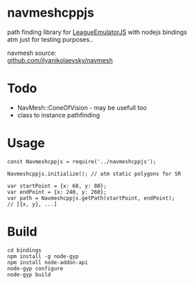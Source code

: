 # navmeshcppjs

path finding library for [LeagueEmulatorJS](https://github.com/Karmel0x/LeagueEmulatorJS) with nodejs bindings  
atm just for testing purposes..  


navmesh source:  
[github.com/ilyanikolaevsky/navmesh](https://github.com/ilyanikolaevsky/navmesh)

# Todo
- NavMesh::ConeOfVision - may be usefull too
- class to instance pathfinding

# Usage
```
const Navmeshcppjs = require('../navmeshcppjs');

Navmeshcppjs.initialize(); // atm static polygons for SR

var startPoint = {x: 60, y: 80};
var endPoint = {x: 240, y: 260};
var path = Navmeshcppjs.getPath(startPoint, endPoint);
// [{x, y}, ...]
```

# Build
```
cd bindings
npm install -g node-gyp
npm install node-addon-api
node-gyp configure
node-gyp build
```
